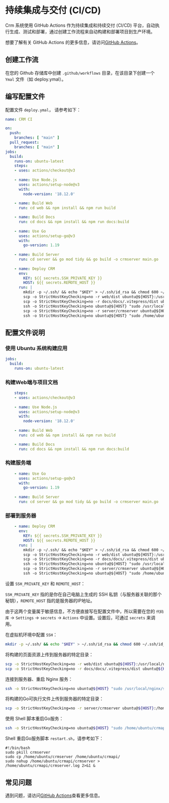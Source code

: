 # 持续集成与交付 (CI/CD)

Crm 系统使用 GitHub Actions 作为持续集成和持续交付 (CI/CD) 平台，自动执行生成、测试和部署，通过创建工作流程来自动构建和部署项目到生产环境。

想要了解有关 GitHub Actions 的更多信息，请访问[GitHub Actions](https://docs.github.com/en/actions)。

## 创建工作流

在您的 Github 存储库中创建 ```.github/workflows``` 目录，在该目录下创建一个 ```Ymal``` 文件（如 deploy.ymal）。

## 编写配置文件

配置文件 ```deploy.ymal```， 请参考如下：

```yaml
name: CRM CI

on:
  push:
    branches: [ "main" ]
  pull_request:
    branches: [ "main" ]
jobs:
  build:
    runs-on: ubuntu-latest
    steps:
    - uses: actions/checkout@v3
    
    - name: Use Node.js
      uses: actions/setup-node@v3
      with:
        node-version: '18.12.0'    
        
    - name: Build Web
      run: cd web && npm install && npm run build

    - name: Build Docs
      run: cd docs && npm install && npm run docs:build
    
    - name: Use Go
      uses: actions/setup-go@v3
      with:
        go-version: 1.19
    
    - name: Build Server
      run: cd server && go mod tidy && go build -o crmserver main.go
    
    - name: Deploy CRM
      env:
        KEY: ${{ secrets.SSH_PRIVATE_KEY }}
        HOST: ${{ secrets.REMOTE_HOST }}
      run: |
        mkdir -p ~/.ssh/ && echo "$KEY" > ~/.ssh/id_rsa && chmod 600 ~/.ssh/id_rsa
        scp -o StrictHostKeyChecking=no -r web/dist ubuntu@${HOST}:/usr/local/nginx/html/
        scp -o StrictHostKeyChecking=no -r docs/docs/.vitepress/dist ubuntu@${HOST}:/usr/local/nginx/html/docs/
        ssh -o StrictHostKeyChecking=no ubuntu@${HOST} "sudo /usr/local/nginx/sbin/nginx -s reload"
        scp -o StrictHostKeyChecking=no -r server/crmserver ubuntu@${HOST}:/home/ubuntu/
        ssh -o StrictHostKeyChecking=no ubuntu@${HOST} "sudo /home/ubuntu/crmapi/restart.sh > /dev/null 2>&1 &"
```

## 配置文件说明

### 使用 Ubuntu 系统构建应用

```yaml
jobs:
  build:
    runs-on: ubuntu-latest
```

### 构建Web端与项目文档

```yaml
    steps:
    - uses: actions/checkout@v3
    
    - name: Use Node.js
      uses: actions/setup-node@v3
      with:
        node-version: '18.12.0'    
        
    - name: Build Web
      run: cd web && npm install && npm run build

    - name: Build Docs
      run: cd docs && npm install && npm run docs:build
```

### 构建服务端

```yaml
    - name: Use Go
      uses: actions/setup-go@v3
      with:
        go-version: 1.19
    
    - name: Build Server
      run: cd server && go mod tidy && go build -o crmserver main.go
```

### 部署到服务器

```yaml
    - name: Deploy CRM
      env:
        KEY: ${{ secrets.SSH_PRIVATE_KEY }}
        HOST: ${{ secrets.REMOTE_HOST }}
      run: |
        mkdir -p ~/.ssh/ && echo "$KEY" > ~/.ssh/id_rsa && chmod 600 ~/.ssh/id_rsa
        scp -o StrictHostKeyChecking=no -r web/dist ubuntu@${HOST}:/usr/local/nginx/html/
        scp -o StrictHostKeyChecking=no -r docs/docs/.vitepress/dist ubuntu@${HOST}:/usr/local/nginx/html/docs/
        ssh -o StrictHostKeyChecking=no ubuntu@${HOST} "sudo /usr/local/nginx/sbin/nginx -s reload"
        scp -o StrictHostKeyChecking=no -r server/crmserver ubuntu@${HOST}:/home/ubuntu/
        ssh -o StrictHostKeyChecking=no ubuntu@${HOST} "sudo /home/ubuntu/crmapi/restart.sh > /dev/null 2>&1 &"
```

设置 ```SSH_PRIVATE_KEY``` 和 ```REMOTE_HOST```：

```SSH_PRIVATE_KEY``` 指的是你在自己电脑上生成的 SSH 私钥（与服务器关联的那个秘钥），```REMOTE_HOST``` 指的是服务器的IP地址。

由于这两个变量属于敏感信息，不方便直接写在配置文件中，所以需要在您的 ```代码库``` -> ```Settings``` -> ```secrets``` -> ```Actions``` 中设置。设置后，可通过 ```secrets``` 来调用。

在虚拟机环境中配置 ```SSH```：

```bash
mkdir -p ~/.ssh/ && echo "$KEY" > ~/.ssh/id_rsa && chmod 600 ~/.ssh/id_rsa
```

将构建的页面资源上传到服务器的特定目录：

```bash
scp -o StrictHostKeyChecking=no -r web/dist ubuntu@${HOST}:/usr/local/nginx/html/
scp -o StrictHostKeyChecking=no -r docs/docs/.vitepress/dist ubuntu@${HOST}:/usr/local/nginx/html/docs/
```

连接到服务器、重启 Nginx 服务：
```bash
ssh -o StrictHostKeyChecking=no ubuntu@${HOST} "sudo /usr/local/nginx/sbin/nginx -s reload"
```

将构建的Go可执行文件上传到服务器的特定目录：

```bash
scp -o StrictHostKeyChecking=no -r server/crmserver ubuntu@${HOST}:/home/ubuntu/
```

使用 Shell 脚本重启Go服务：

```bash
ssh -o StrictHostKeyChecking=no ubuntu@${HOST} "sudo /home/ubuntu/crmapi/restart.sh > /dev/null 2>&1 &"
```

Shell 重启Go服务脚本 ```restart.sh```，请参考如下：

```shell
#!/bin/bash
sudo pkill crmserver
sudo cp /home/ubuntu/crmserver /home/ubuntu/crmapi/
sudo nohup /home/ubuntu/crmapi/crmserver > /home/ubuntu/crmapi/crmserver.log 2>&1 &
```

## 常见问题

遇到问题，请访问[GitHub Actions](https://docs.github.com/en/actions)查看更多信息。




